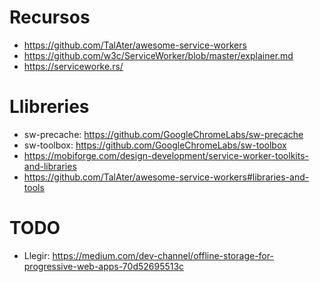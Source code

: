 # Recursos

- https://github.com/TalAter/awesome-service-workers
- https://github.com/w3c/ServiceWorker/blob/master/explainer.md
- https://serviceworke.rs/

# Llibreries

- sw-precache: https://github.com/GoogleChromeLabs/sw-precache
- sw-toolbox: https://github.com/GoogleChromeLabs/sw-toolbox
- https://mobiforge.com/design-development/service-worker-toolkits-and-libraries
- https://github.com/TalAter/awesome-service-workers#libraries-and-tools


# TODO

- Llegir: https://medium.com/dev-channel/offline-storage-for-progressive-web-apps-70d52695513c
    

